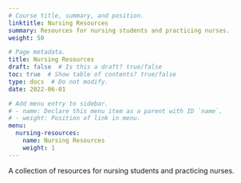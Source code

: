 ```yaml
---
# Course title, summary, and position.
linktitle: Nursing Resources
summary: Resources for nursing students and practicing nurses.
weight: 50

# Page metadata.
title: Nursing Resources
draft: false  # Is this a draft? true/false
toc: true  # Show table of contents? true/false
type: docs  # Do not modify.
date: 2022-06-01

# Add menu entry to sidebar.
# - name: Declare this menu item as a parent with ID `name`.
# - weight: Position of link in menu.
menu:
  nursing-resources:
    name: Nursing Resources
    weight: 1
---
```


A collection of resources for nursing students and practicing nurses.



